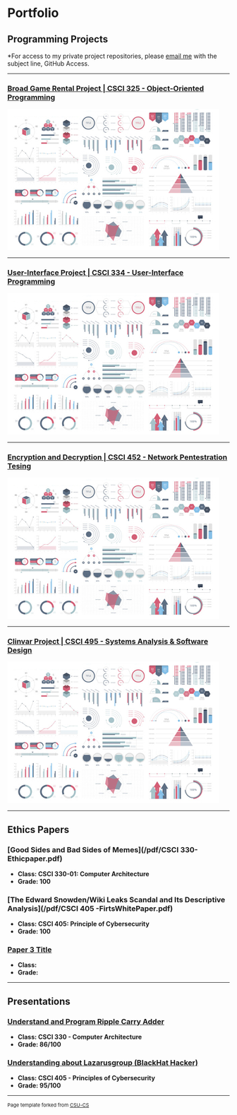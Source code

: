 Portfolio
=========

Programming Projects
--------------------

*For access to my private project repositories, please [email me](mailto:Mtran@csustudent.net?subject=GitHub%20Access) with the subject line, GitHub Access.

---
### [Broad Game Rental Project | CSCI 325 - Object-Oriented Programming](project1)

![Project 1 Thumbnail Name](images/dummy_thumbnail.jpg)

---
### [User-Interface Project | CSCI 334 - User-Interface Programming](project2)

![Project 2 Thumbnail Name](images/dummy_thumbnail.jpg)

---
### [Encryption and Decryption | CSCI 452 - Network Pentestration Tesing](project3)

![Project 3 Thumbnail Name](images/dummy_thumbnail.jpg)

---
### [Clinvar Project | CSCI 495 - Systems Analysis & Software Design](project4)

![Project 4 Thumbnail Name](images/dummy_thumbnail.jpg)

---

Ethics Papers
-------------

### [Good Sides and Bad Sides of Memes](/pdf/CSCI 330-Ethicpaper.pdf)

-   **Class: CSCI 330-01: Computer Architecture**  
-   **Grade: 100**

### [The Edward Snowden/Wiki Leaks Scandal and Its Descriptive Analysis](/pdf/CSCI 405 -FirtsWhitePaper.pdf)

-   **Class: CSCI 405: Principle of Cybersecurity** 
-   **Grade: 100**

### [Paper 3 Title](/pdf/sample_presentation.pdf)

-   **Class:** 
-   **Grade:**

---

Presentations
-------------

### [Understand and Program Ripple Carry Adder](https://www.youtube.com/watch?v=rz7mzGOvPls)

- **Class: CSCI 330 - Computer Architecture** 
- **Grade: 86/100**


### [Understanding about Lazarusgroup (BlackHat Hacker)](https://www.youtube.com/watch?v=hv-pKcK4IMY)

- **Class: CSCI 405 - Principles of Cybersecurity** 
- **Grade: 95/100**

---

<p style="font-size:11px">Page template forked from <a href="https://github.com/csu-cs/csci-portfolio">CSU-CS</a></p>
<!-- Remove above link if you don't want to attributive -->

